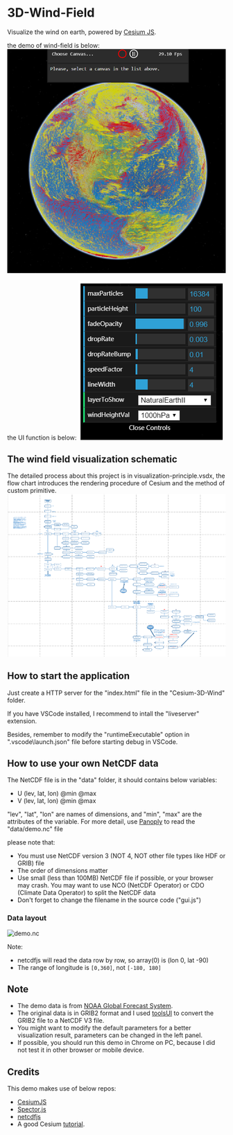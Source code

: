 # 3D-Wind-Field
Visualize the wind on earth, powered by [Cesium JS](https://github.com/AnalyticalGraphicsInc/cesium).

the demo of wind-field is below:
![Image text](https://github.com/AlbertEjiestein/Wind-Field-Cesium/blob/master/img/demo.png)

the UI function is below:
![Image text](https://github.com/AlbertEjiestein/Wind-Field-Cesium/blob/master/img/demo-ui.png)

## The wind field visualization schematic
The detailed process about this project is in visualization-principle.vsdx, the flow chart introduces the rendering procedure of Cesium and the method of custom primitive.
![Image text](https://github.com/AlbertEjiestein/Wind-Field-Cesium/blob/master/img/visualization-principle.png)

## How to start the application
Just create a HTTP server for the "index.html" file in the "Cesium-3D-Wind" folder.

If you have VSCode installed, I recommend to intall the "liveserver" extension. 

Besides, remember to modify the "runtimeExecutable" option in ".vscode\launch.json" file before 
starting debug in VSCode.

## How to use your own NetCDF data
The NetCDF file is in the "data" folder, it should contains below variables:
- U (lev, lat, lon) @min @max 
- V (lev, lat, lon) @min @max

"lev", "lat", "lon" are names of dimensions, and "min", "max" are the attributes of the variable.
For more detail, use [Panoply](https://www.giss.nasa.gov/tools/panoply/) to read the "data/demo.nc" file

please note that:
- You must use NetCDF version 3 (NOT 4, NOT other file types like HDF or GRIB) file
- The order of dimensions matter
- Use small (less than 100MB) NetCDF file if possible, or your browser may crash. You may want to use NCO (NetCDF Operator) or CDO (Climate Data Operator) to split the NetCDF data
- Don't forget to change the filename in the source code ("gui.js")

### Data layout
![demo.nc](https://user-images.githubusercontent.com/18614142/58364512-26cd1e00-7ee8-11e9-8c94-1425221ec8b2.png)

Note: 
- netcdfjs will read the data row by row, so array(0) is (lon 0, lat -90)
- The range of longitude is `[0,360]`, not `[-180, 180]`

## Note
- The demo data is from [NOAA Global Forecast System](https://www.ncdc.noaa.gov/data-access/model-data/model-datasets/global-forcast-system-gfs).
- The original data is in GRIB2 format and I used [toolsUI](https://www.unidata.ucar.edu/software/thredds/v4.5/netcdf-java/ToolsUI.html) to convert the GRIB2 file to a NetCDF V3 file.
- You might want to modify the default parameters for a better visualization result, parameters can be changed in the left panel.
- If possible, you should run this demo in Chrome on PC, because I did not test it in other browser or mobile device.

## Credits
This demo makes use of below repos:
- [CesiumJS](https://github.com/AnalyticalGraphicsInc/cesium)
- [Spector.js](https://github.com/BabylonJS/Spector.js)
- [netcdfjs](https://github.com/cheminfo-js/netcdfjs)
- A good Cesium [tutorial](https://github.com/cesiumlab/cesium-custom-primitive).
